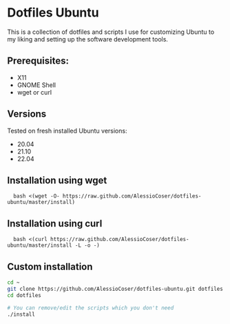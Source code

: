 # Dotfiles Ubuntu
This is a collection of dotfiles and scripts I use for customizing Ubuntu to my liking and setting up the software development tools.

## Prerequisites:
- X11
- GNOME Shell
- wget or curl

## Versions
Tested on fresh installed Ubuntu versions:
- 20.04
- 21.10
- 22.04

## Installation using wget
```
  bash <(wget -O- https://raw.github.com/AlessioCoser/dotfiles-ubuntu/master/install)
```

## Installation using curl
```
  bash <(curl https://raw.github.com/AlessioCoser/dotfiles-ubuntu/master/install -L -o -)
```

## Custom installation
```sh
cd ~
git clone https://github.com/AlessioCoser/dotfiles-ubuntu.git dotfiles
cd dotfiles

# You can remove/edit the scripts which you don't need
./install
```
